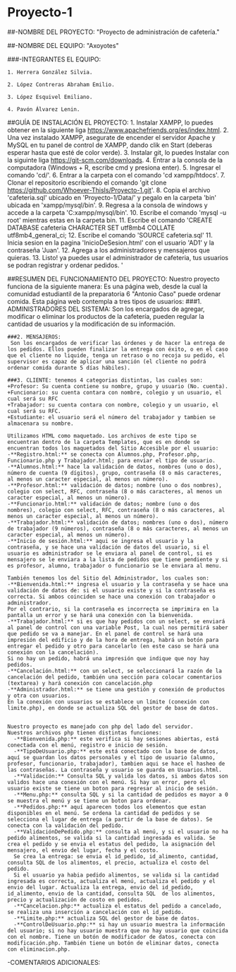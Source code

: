 # Proyecto-1
##-NOMBRE DEL PROYECTO: "Proyecto de administración de cafetería."

##-NOMBRE DEL EQUIPO: "Axoyotes"

###-INTEGRANTES EL EQUIPO:

    1. Herrera González Silvia.

    2. López Contreras Abraham Emilio.

    3. López Esquivel Emiliano.
    
    4. Pavón Álvarez Lenin.

##GUÍA DE INSTALACIÓN EL PROYECTO:
    1. Instalar XAMPP, lo puedes obtener en la siguiente liga https://www.apachefriends.org/es/index.html.
    2. Una vez instalado XAMPP, asegurate de encender el servidor Apache y MySQL  en tu panel de control de XAMPP, dando clik en Start (deberas esperar hasta que esté de color verde).
    3. Instalar git, lo puedes Instalar con la siguinte liga https://git-scm.com/downloads.
    4. Entrar a la consola de la computadora (Windows + R, escribe cmd y presiona enter).
    5. Ingresar el comando 'cd/'.
    6. Entrar a la carpeta con el comando 'cd xampp/htdocs'.
    7. Clonar el repositorio escribiendo el comando 'git clone https://github.com/Whoever-ThisIs/Proyecto-1.git'.
    8. Copia el archivo 'cafeteria.sql' ubicado en 'Proyecto-1/Data/' y pegalo en la carpeta 'bin' ubicada en 'xampp/mysql/bin'.
    9. Regresa a la consola de windows y accede a la carpeta 'C:xampp/mysql/bin'.
    10. Escribe el comando 'mysql -u root' mientras estas en la carpeta bin.
    11. Escribe el comando 'CREATE DATABASE cafeteria CHARACTER SET utf8mb4 COLLATE utf8mb4_general_ci;
    12. Escribe el comando 'SOURCE cafeteria.sql'
    11. Inicia sesion en la pagina 'InicioDeSesion.html' con el usuario 'AD1' y la contraseña 'Juan'.
    12. Agrega a los administradores y mensajeros que quieras.
    13. Listo! ya puedes usar el administrador de cafeteria, tus usuarios se podran registrar y ordenar pedidos.
'


##RESUMEN DEL FUNCIONAMIENTO DEL PROYECTO:
    Nuestro proyecto funciona de la siguiente manera:
    Es una página web, desde la cual la comunidad estudiantil de la preparatoria 6 "Antonio Caso" puede ordenar comida. Esta página web contempla a tres tipos de usuarios:
    ###1. ADMINISTRADORES DEL SISTEMA:
    Son los encargados de agregar, modificar o eliminar los productos de la cafetería, pueden regular la cantidad de usuarios y la modificación de su información.

    ###2. MENSAJEROS:
     Son los encargados de verificar las órdenes y de hacer la entrega de los pedidos. Ellos pueden finalizar la entrega con éxito, o en el caso que el cliente no liquide, tenga un retraso o no recoja su pedido, el supervisor es capaz de aplicar una sanción (el cliente no podrá ordenar comida durante 5 días hábiles).

    ###3. CLIENTE: tenemos 4 categorias distintas, las cuales son:
    +Profesor: Su cuenta contiene su nombre, grupo y usuario (No. cuenta).
    +Funcionario: su cuenta contara con nombre, colegio y un usuario, el cual será su RFC
    +Trabajador: su cuenta contara con nombre, colegio y un usuario, el cual será su RFC.
    +Estudiante: el usuario será el número del trabajador y tambien se almacenara su nombre.

    Utilizamos HTML como maquetado. Los archivos de este tipo se encuentran dentro de la carpeta Templates, que es en donde se encuentran todos los maquetados del Sitio Accesible por el usuario:
    -**Registro.html:** se conecta con Alumnos.php, Profesor.php, Funcionario.php y Trabajador.html; para enviar el tipo de usuario.
    -**Alumnos.html:** hace la validación de datos, nombres (uno o dos), número de cuenta (9 dígitos), grupo, contraseña (8 o más caracteres, al menos un caracter especial, al menos un número).
    -**Profesor.html:** validación de datos; nombre (uno o dos nombres), colegio con select, RFC, contraseña (8 o más caracteres, al menos un caracter especial, al menos un número).
    -**Funcionario.html:** validación de datos; nombre (uno o dos nombres), colegio con select, RFC, contraseña (8 o más caracteres, al menos un caracter especial, al menos un número).
    -**Trabajador.html:** validación de datos; nombres (uno o dos), número de trabajador (9 números), contraseña (8 o más caracteres, al menos un caracter especial, al menos un número).
    -**Inicio de sesión.html:** aqui se ingresa el usuario y la contraseña, y se hace una validación de datos del usuario, si el usuario es administrador se le enviara al panel de control, si es mensajero se le enviara a la lista de pedidos que tiene pendiente y si es profesor, alumno, trabajador o funcionario se le enviara al menu.

    También tenemos los del Sitio del Administrador, los cuales son:
    -**Bienvenida.html:** ingresa el usuario y la contraseña y se hace una validación de datos de: si el usuario existe y si la contraseña es correcta. Si ambos coinciden se hace una conexión con trabajador o administrador.
    Por el contrario, si la contraseña es incorrecta se imprimira en la pantalla un error y se hará una conexión con la bienvenida.
    -**Trabajador.html:** si es que hay pedidos con un select, se enviará al panel de control con una variable Post, la cual nos permitirá saber que pedido se va a manejar. En el panel de control se hará una impresión del edificio y de la hora de entrega, habrá un botón para entregar el pedido y otro para cancelarlo (en este caso se hará una conexión con la cancelación).
    Si no hay un pedido, habrá una impresión que indique que noy hay pedidos.
    -**Cancelación.html:** con un select, se seleccionará la razón de la cancelación del pedido, también una sección para colocar comentarios (textarea) y hará conexión con cancelación.php
    -**Administrador.html:** se tiene una gestión y conexión de productos y otra con usuarios.
    En la conexión con usuarios se establece un límite (conexión con limite.php), en donde se actualiza SQL del gestor de base de datos.


    Nuestro proyecto es manejado con php del lado del servidor.
    Nuestros archivos php tienen distintas funciones:
      -**Bienvenida.php:** este verifica si hay sesiones abiertas, está conectada con el menú, registro e inicio de sesión.
      -**TipoDeUsuario.php:** este está conectado con la base de datos, aquí se guardan los datos personales y el tipo de usuario (alumno, profesor, funcionario, trabajador), tambien aqui se hace el hasheo de las contraseñas. La contraseña y usuario se guarda en Usuarios.html.
      -**Validación:** Consulta SQL y valida los datos, si ambos datos son validos hace una conexión con el menú. Si hay un error, pero el usuario existe se tiene un boton para regresar al inicio de sesión.
      -**Menu.php:** consulta SQL y si la cantidad de pedidos es mayor a 0 se muestra el menú y se tiene un boton para ordenar.
      -**Pedidos.php:** aquí aparecen todos los elementos que estan disponibles en el menú. Se ordena la cantidad de pedidos y se selecciona el lugar de entrega (a partir de la base de datos). Se conecta con la validación del pedido.
      -**ValidaciónDePedido.php:** consulta al menú, y si el usuario no ha pedido alimentos, se valida si la cantidad ingresada es valida. Se crea el pedido y se envia el estatus del pedido, la asignación del mensajero, el envio del lugar, fecha y el costo.
      Se crea la entrega: se envia el id_pedido, id_alimento, cantidad, consulta SQL de los alimentos, el precio, actualiza el costo del pedido.
      Si el usuario ya habia pedido alimentos, se valida si la cantidad ingresada es correcta, actualiza el menú, actualiza el pedido y el envio del lugar. Actualiza la entrega, envio del id_pedido, id_alimento, envio de la cantidad, consulta SQL  de los alimentos, precio y actualización de costo en pedidos.
      -**Cancelacion.php:** actualiza el estatus del pedido a cancelado, se realiza una inserción a cancelación con el id_pedido.
      -**Limite.php:** actualiza SQL del gestor de base de datos.
      -**ControlDeUsuario.php:** si hay un usuario muestra la información del usuario; si no hay usuario muestra que no hay usuario que coincida con el nombre. Tiene un botón de modificador de datos, conecta con modificación.php. También tiene un botón de eliminar datos, conecta con eliminacion.php.


-COMENTARIOS ADICIONALES:
